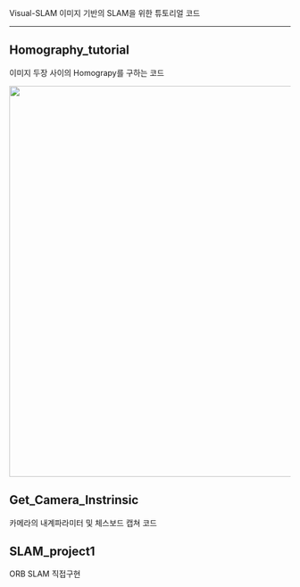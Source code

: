 Visual-SLAM
이미지 기반의 SLAM을 위한 튜토리얼 코드 
- - -

## Homography_tutorial
이미지 두장 사이의 Homograpy를 구하는 코드 


<img width = "700" src="https://user-images.githubusercontent.com/63538314/145781840-13c210bc-96a8-4b1c-b921-a27b8c4edd6b.jpg">


## Get_Camera_Instrinsic
카메라의 내계파라미터 및 체스보드 캡쳐 코드 

## SLAM_project1 
ORB SLAM 직접구현

